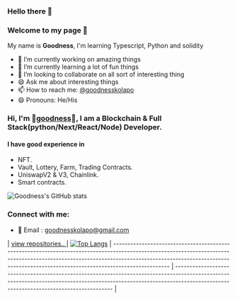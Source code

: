 ### Hello there :wave:
### Welcome to my page 🤗

My name is **Goodness**, I'm learning Typescript, Python and solidity

- :telescope: I’m currently working on amazing things
- :seedling: I’m currently learning a lot of fun things
- :dancers: I’m looking to collaborate on all sort of interesting thing
- :smile: Ask me about interesting things
- :mailbox: How to reach me: [@goodnesskolapo](https://twitter.com/goodnesskolapo)
- :smile: Pronouns: He/His

### Hi, I'm 🥇[goodness](https://twitter.com/goodnesskolapo)🥇, I am a Blockchain & Full Stack(python/Next/React/Node) Developer.

#### I have good experience in 
- NFT.
- Vault, Lottery, Farm, Trading Contracts.
- UniswapV2 & V3, Chainlink.
- Smart contracts.

![Goodness's GitHub stats](https://github-readme-stats.vercel.app/api?username=goodness5&show_icons=true&theme=radical)
### Connect with me:

- 📧 Email : goodnesskolapo@gmail.com


| <a href="https://github.com/goodness5?tab=repositories">view repositories.. </a> |
[![Top Langs](https://github-readme-stats.vercel.app/api/top-langs/?username=goodness5&langs_count=10)](https://github.com/goodness5/github-readme-stats)
| -------------------------------------------------------------------------------------------------------------------------------------------------------------------------------------------------------------------------------------------------------------- | -------------------------------------------------------------------------------------------------------------------------------------------------------------------------------------------------------------------- |
